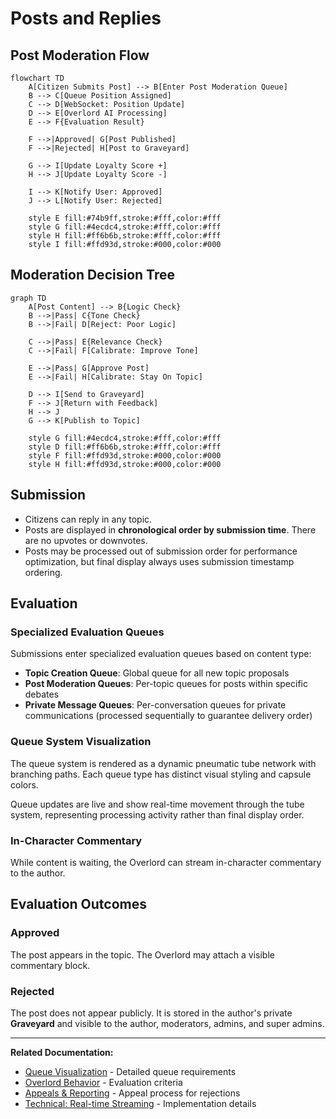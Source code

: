 # Posts and Replies

## Post Moderation Flow

```mermaid
flowchart TD
    A[Citizen Submits Post] --> B[Enter Post Moderation Queue]
    B --> C[Queue Position Assigned]
    C --> D[WebSocket: Position Update]
    D --> E[Overlord AI Processing]
    E --> F{Evaluation Result}
    
    F -->|Approved| G[Post Published]
    F -->|Rejected| H[Post to Graveyard]
    
    G --> I[Update Loyalty Score +]
    H --> J[Update Loyalty Score -]
    
    I --> K[Notify User: Approved]
    J --> L[Notify User: Rejected]
    
    style E fill:#74b9ff,stroke:#fff,color:#fff
    style G fill:#4ecdc4,stroke:#fff,color:#fff
    style H fill:#ff6b6b,stroke:#fff,color:#fff
    style I fill:#ffd93d,stroke:#000,color:#000
```

## Moderation Decision Tree

```mermaid
graph TD
    A[Post Content] --> B{Logic Check}
    B -->|Pass| C{Tone Check}
    B -->|Fail| D[Reject: Poor Logic]
    
    C -->|Pass| E{Relevance Check}
    C -->|Fail| F[Calibrate: Improve Tone]
    
    E -->|Pass| G[Approve Post]
    E -->|Fail| H[Calibrate: Stay On Topic]
    
    D --> I[Send to Graveyard]
    F --> J[Return with Feedback]
    H --> J
    G --> K[Publish to Topic]
    
    style G fill:#4ecdc4,stroke:#fff,color:#fff
    style D fill:#ff6b6b,stroke:#fff,color:#fff
    style F fill:#ffd93d,stroke:#000,color:#000
    style H fill:#ffd93d,stroke:#000,color:#000
```

## Submission

- Citizens can reply in any topic.
- Posts are displayed in **chronological order by submission time**. There are no upvotes or downvotes.
- Posts may be processed out of submission order for performance optimization, but final display always uses submission timestamp ordering.

## Evaluation

### Specialized Evaluation Queues

Submissions enter specialized evaluation queues based on content type:

- **Topic Creation Queue**: Global queue for all new topic proposals
- **Post Moderation Queues**: Per-topic queues for posts within specific debates
- **Private Message Queues**: Per-conversation queues for private communications (processed sequentially to guarantee delivery order)

### Queue System Visualization

The queue system is rendered as a dynamic pneumatic tube network with branching paths. Each queue type has distinct visual styling and capsule colors.

Queue updates are live and show real-time movement through the tube system, representing processing activity rather than final display order.

### In-Character Commentary

While content is waiting, the Overlord can stream in-character commentary to the author.

## Evaluation Outcomes

### Approved
The post appears in the topic. The Overlord may attach a visible commentary block.

### Rejected
The post does not appear publicly. It is stored in the author's private **Graveyard** and visible to the author, moderators, admins, and super admins.

---

**Related Documentation:**
- [Queue Visualization](./16-queue-visualization.md) - Detailed queue requirements
- [Overlord Behavior](./09-overlord-behavior.md) - Evaluation criteria
- [Appeals & Reporting](./12-appeals-reporting.md) - Appeal process for rejections
- [Technical: Real-time Streaming](../technical-design/06-realtime-streaming.md) - Implementation details

